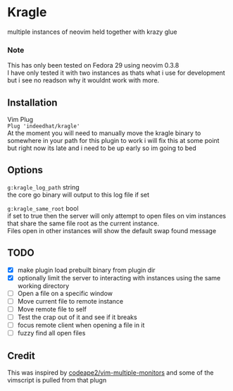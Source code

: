 # Kragle
multiple instances of neovim held together with krazy glue

### Note
This has only been tested on Fedora 29 using neovim 0.3.8\
I have only tested it with two instances as thats what i use for development but i see no readson why
it wouldnt work with more.

## Installation
Vim Plug\
`Plug 'indeedhat/kragle'`\
At the moment you will need to manually move the kragle binary to somewhere in your path for this plugin to work
i will fix this at some point but right now its late and i need to be up early so im going to bed

## Options
`g:kragle_log_path` string\
the core go binary will output to this log file if set

`g:kragle_same_root` bool\
if set to true then the server will only attempt to open files on vim instances that share the same file root
as the current instance.\
Files open in other instances will show the default swap found message

## TODO
- [x] make plugin load prebuilt binary from plugin dir
- [x] optionally limit the server to interacting with instances using the same working directory
- [ ] Open a file on a specific window
- [ ] Move current file to remote instance
- [ ] Move remote file to self
- [ ] Test the crap out of it and see if it breaks
- [ ] focus remote client when opening a file in it
- [ ] fuzzy find all open files

## Credit
This was inspired by [codeape2/vim-multiple-monitors](https://github.com/codeape2/vim-multiple-monitors) and some
of the vimscript is pulled from that plugn
